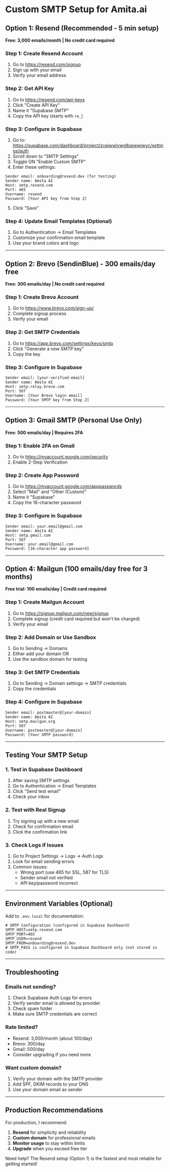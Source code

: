 # Custom SMTP Setup for Amita.ai

## Option 1: Resend (Recommended - 5 min setup)
**Free: 3,000 emails/month | No credit card required**

### Step 1: Create Resend Account
1. Go to https://resend.com/signup
2. Sign up with your email
3. Verify your email address

### Step 2: Get API Key
1. Go to https://resend.com/api-keys
2. Click "Create API Key"
3. Name it "Supabase SMTP"
4. Copy the API key (starts with `re_`)

### Step 3: Configure in Supabase
1. Go to: https://supabase.com/dashboard/project/zvaiwwlvwglbqjwwjwyc/settings/auth
2. Scroll down to "SMTP Settings"
3. Toggle ON "Enable Custom SMTP"
4. Enter these settings:

```
Sender email: onboarding@resend.dev (for testing)
Sender name: Amita AI
Host: smtp.resend.com
Port: 465
Username: resend
Password: [Your API key from Step 2]
```

5. Click "Save"

### Step 4: Update Email Templates (Optional)
1. Go to Authentication → Email Templates
2. Customize your confirmation email template
3. Use your brand colors and logo

---

## Option 2: Brevo (SendinBlue) - 300 emails/day free
**Free: 300 emails/day | No credit card required**

### Step 1: Create Brevo Account
1. Go to https://www.brevo.com/sign-up/
2. Complete signup process
3. Verify your email

### Step 2: Get SMTP Credentials
1. Go to https://app.brevo.com/settings/keys/smtp
2. Click "Generate a new SMTP key"
3. Copy the key

### Step 3: Configure in Supabase
```
Sender email: [your-verified-email]
Sender name: Amita AI
Host: smtp-relay.brevo.com
Port: 587
Username: [Your Brevo login email]
Password: [Your SMTP key from Step 2]
```

---

## Option 3: Gmail SMTP (Personal Use Only)
**Free: 500 emails/day | Requires 2FA**

### Step 1: Enable 2FA on Gmail
1. Go to https://myaccount.google.com/security
2. Enable 2-Step Verification

### Step 2: Create App Password
1. Go to https://myaccount.google.com/apppasswords
2. Select "Mail" and "Other (Custom)"
3. Name it "Supabase"
4. Copy the 16-character password

### Step 3: Configure in Supabase
```
Sender email: your.email@gmail.com
Sender name: Amita AI
Host: smtp.gmail.com
Port: 587
Username: your.email@gmail.com
Password: [16-character app password]
```

---

## Option 4: Mailgun (100 emails/day free for 3 months)
**Free trial: 100 emails/day | Credit card required**

### Step 1: Create Mailgun Account
1. Go to https://signup.mailgun.com/new/signup
2. Complete signup (credit card required but won't be charged)
3. Verify your email

### Step 2: Add Domain or Use Sandbox
1. Go to Sending → Domains
2. Either add your domain OR
3. Use the sandbox domain for testing

### Step 3: Get SMTP Credentials
1. Go to Sending → Domain settings → SMTP credentials
2. Copy the credentials

### Step 4: Configure in Supabase
```
Sender email: postmaster@[your-domain]
Sender name: Amita AI
Host: smtp.mailgun.org
Port: 587
Username: postmaster@[your-domain]
Password: [Your SMTP password]
```

---

## Testing Your SMTP Setup

### 1. Test in Supabase Dashboard
1. After saving SMTP settings
2. Go to Authentication → Email Templates
3. Click "Send test email"
4. Check your inbox

### 2. Test with Real Signup
1. Try signing up with a new email
2. Check for confirmation email
3. Click the confirmation link

### 3. Check Logs if Issues
1. Go to Project Settings → Logs → Auth Logs
2. Look for email sending errors
3. Common issues:
   - Wrong port (use 465 for SSL, 587 for TLS)
   - Sender email not verified
   - API key/password incorrect

---

## Environment Variables (Optional)
Add to `.env.local` for documentation:

```env
# SMTP Configuration (configured in Supabase Dashboard)
SMTP_HOST=smtp.resend.com
SMTP_PORT=465
SMTP_USER=resend
SMTP_FROM=onboarding@resend.dev
# SMTP_PASS is configured in Supabase Dashboard only (not stored in code)
```

---

## Troubleshooting

### Emails not sending?
1. Check Supabase Auth Logs for errors
2. Verify sender email is allowed by provider
3. Check spam folder
4. Make sure SMTP credentials are correct

### Rate limited?
- Resend: 3,000/month (about 100/day)
- Brevo: 300/day
- Gmail: 500/day
- Consider upgrading if you need more

### Want custom domain?
1. Verify your domain with the SMTP provider
2. Add SPF, DKIM records to your DNS
3. Use your domain email as sender

---

## Production Recommendations

For production, I recommend:
1. **Resend** for simplicity and reliability
2. **Custom domain** for professional emails
3. **Monitor usage** to stay within limits
4. **Upgrade** when you exceed free tier

Need help? The Resend setup (Option 1) is the fastest and most reliable for getting started!
